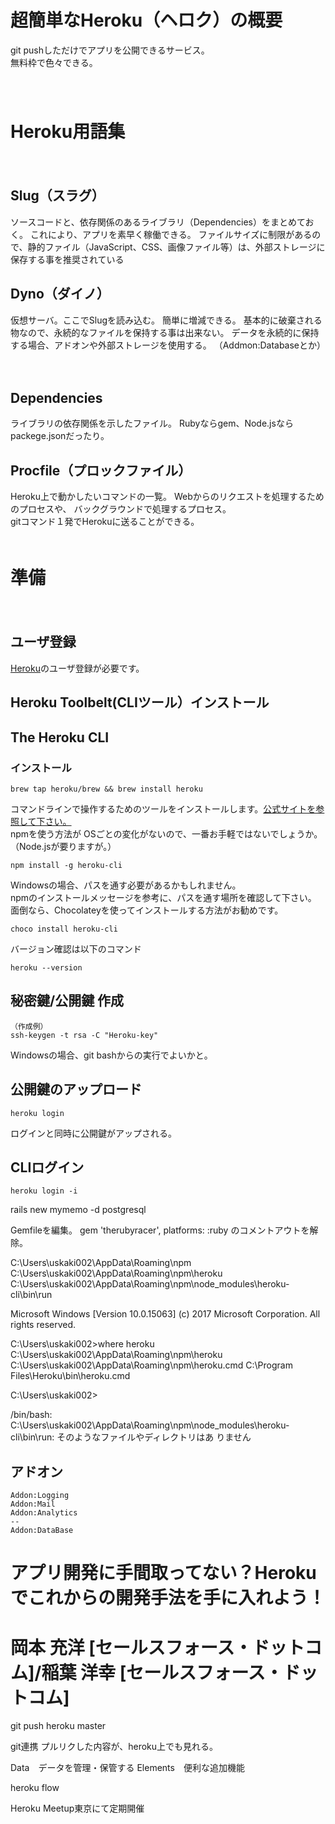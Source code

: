# 超簡単なHeroku（ヘロク）の概要
git pushしただけでアプリを公開できるサービス。  
無料枠で色々できる。  
　  
　  
# Heroku用語集
　  
## Slug（スラグ）
ソースコードと、依存関係のあるライブラリ（Dependencies）をまとめておく。
これにより、アプリを素早く稼働できる。
ファイルサイズに制限があるので、静的ファイル（JavaScript、CSS、画像ファイル等）は、外部ストレージに保存する事を推奨されている
　  
## Dyno（ダイノ）
仮想サーバ。ここでSlugを読み込む。
簡単に増減できる。
基本的に破棄される物なので、永続的なファイルを保持する事は出来ない。
データを永続的に保持する場合、アドオンや外部ストレージを使用する。
（Addmon:Databaseとか）

　  
## Dependencies
ライブラリの依存関係を示したファイル。
Rubyならgem、Node.jsならpackege.jsonだったり。
　  
## Procfile（プロックファイル）
Heroku上で動かしたいコマンドの一覧。
Webからのリクエストを処理するためのプロセスや、
バックグラウンドで処理するプロセス。  
gitコマンド１発でHerokuに送ることができる。
　  
　  
# 準備
　  
## ユーザ登録
[Heroku](https://www.heroku.com/)のユーザ登録が必要です。
　  
## Heroku Toolbelt(CLIツール）インストール

## The Heroku CLI

### インストール
```
brew tap heroku/brew && brew install heroku
```
コマンドラインで操作するためのツールをインストールします。[公式サイトを参照して下さい。](https://devcenter.heroku.com/articles/heroku-cli)  
npmを使う方法が OSごとの変化がないので、一番お手軽ではないでしょうか。（Node.jsが要りますが。）
```
npm install -g heroku-cli
```
Windowsの場合、パスを通す必要があるかもしれません。  
npmのインストールメッセージを参考に、パスを通す場所を確認して下さい。  
面倒なら、Chocolateyを使ってインストールする方法がお勧めです。
```
choco install heroku-cli
```

バージョン確認は以下のコマンド
```
heroku --version
```

## 秘密鍵/公開鍵 作成
```
（作成例）
ssh-keygen -t rsa -C "Heroku-key"
```
Windowsの場合、git bashからの実行でよいかと。

## 公開鍵のアップロード
```
heroku login
```
ログインと同時に公開鍵がアップされる。


## CLIログイン
```
heroku login -i
```



rails new mymemo -d postgresql

Gemfileを編集。
gem 'therubyracer', platforms: :ruby
のコメントアウトを解除。

C:\Users\uskaki002\AppData\Roaming\npm
C:\Users\uskaki002\AppData\Roaming\npm\heroku
C:\Users\uskaki002\AppData\Roaming\npm\node_modules\heroku-cli\bin\run




Microsoft Windows [Version 10.0.15063]
(c) 2017 Microsoft Corporation. All rights reserved.

C:\Users\uskaki002>where heroku
C:\Users\uskaki002\AppData\Roaming\npm\heroku
C:\Users\uskaki002\AppData\Roaming\npm\heroku.cmd
C:\Program Files\Heroku\bin\heroku.cmd

C:\Users\uskaki002>







/bin/bash: 
C:\Users\uskaki002\AppData\Roaming\npm\node_modules\heroku-cli\bin\run: そのようなファイルやディレクトリはあ りません

## アドオン
```
Addon:Logging
Addon:Mail
Addon:Analytics
--
Addon:DataBase
```


# アプリ開発に手間取ってない？Herokuでこれからの開発手法を手に入れよう！
# 岡本 充洋 [セールスフォース・ドットコム]/稲葉 洋幸 [セールスフォース・ドットコム]

git push heroku master

git連携
プルリクした内容が、heroku上でも見れる。


Data　データを管理・保管する
Elements　便利な追加機能

heroku flow

Heroku Meetup東京にて定期開催
```